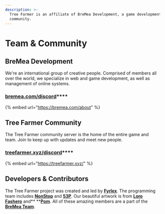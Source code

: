 ```yaml
---
description: >-
  Tree Farmer is an affiliate of BreMea Development, a game development
  community.
---
```


# Team & Community

## BreMea Development

We're an international group of creative people. Comprised of members all over the world, we specialize in web and game development, as well as management of online systems.

### [**bremea.com/discord**](https://bremea.com/discord)\*\*\*\*

{% embed url="https://bremea.com/about" %}

## Tree Farmer Community

The Tree Farmer community server is the home of the entire game and team. Join to keep up with updates and meet new people.

### [**treefarmer.xyz/discord**](https://treefarmer.xyz/discord)\*\*\*\*

{% embed url="https://treefarmer.xyz/" %}

## Developers & Contributors

The Tree Farmer project was created and led by [**Fyrlex**](https://discord.com/users/292821168833036288). The programming team includes [**NonStop**](https://discord.com/users/480721662149656576) and [**53P**](https://discord.com/users/519674801049042945). Our beautiful artwork is from [**Loro Fashero**](https://discord.com/users/330192521953280000) and\*\* \*\*[**Pom**](https://discord.com/users/315124710872449025). All of these amazing members are a part of the [**BreMea Team**](https://bremea.com).
